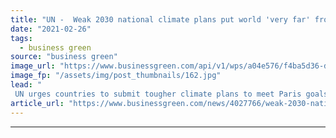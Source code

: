 ```yaml
---
title: "UN -  Weak 2030 national climate plans put world 'very far' from meeting Paris goals"
date: "2021-02-26"
tags: 
  - business green
source: "business green"
image_url: "https://www.businessgreen.com/api/v1/wps/a04e576/f4ba5d36-d82d-4475-8dec-195bd5c3158f/5/iStock-537871941-185x114.jpg"
image_fp: "/assets/img/post_thumbnails/162.jpg"
lead: "
 UN urges countries to submit tougher climate plans to meet Paris goals and prevent climate catastrophe  ..."
article_url: "https://www.businessgreen.com/news/4027766/weak-2030-national-climate-plans-world-meeting-paris-goals"
---
```


---
